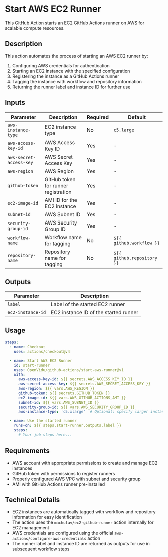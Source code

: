 # Start AWS EC2 Runner

This GitHub Action starts an EC2 GitHub Actions runner on AWS for scalable compute resources.

## Description

This action automates the process of starting an AWS EC2 runner by:

1. Configuring AWS credentials for authentication
2. Starting an EC2 instance with the specified configuration
3. Registering the instance as a GitHub Actions runner
4. Tagging the instance with workflow and repository information
5. Returning the runner label and instance ID for further use

## Inputs

| Parameter | Description | Required | Default |
|-----------|-------------|----------|---------|
| `aws-instance-type` | EC2 instance type | No | `c5.large` |
| `aws-access-key-id` | AWS Access Key ID | Yes | - |
| `aws-secret-access-key` | AWS Secret Access Key | Yes | - |
| `aws-region` | AWS Region | Yes | - |
| `github-token` | GitHub token for runner registration | Yes | - |
| `ec2-image-id` | AMI ID for the EC2 instance | Yes | - |
| `subnet-id` | AWS Subnet ID | Yes | - |
| `security-group-id` | AWS Security Group ID | Yes | - |
| `workflow-name` | Workflow name for tagging | No | `${{ github.workflow }}` |
| `repository-name` | Repository name for tagging | No | `${{ github.repository }}` |

## Outputs

| Parameter | Description |
|-----------|-------------|
| `label` | Label of the started EC2 runner |
| `ec2-instance-id` | EC2 instance ID of the started runner |

## Usage

```yaml
steps:
  - name: Checkout
    uses: actions/checkout@v4

  - name: Start AWS EC2 Runner
    id: start-runner
    uses: OpenVidu/github-actions/start-aws-runner@v1
    with:
      aws-access-key-id: ${{ secrets.AWS_ACCESS_KEY_ID }}
      aws-secret-access-key: ${{ secrets.AWS_SECRET_ACCESS_KEY }}
      aws-region: ${{ vars.AWS_REGION }}
      github-token: ${{ secrets.GITHUB_TOKEN }}
      ec2-image-id: ${{ vars.AWS_GITHUB_ACTIONS_AMI }}
      subnet-id: ${{ vars.AWS_SUBNET_ID }}
      security-group-id: ${{ vars.AWS_SECURITY_GROUP_ID }}
      aws-instance-type: 'c5.xlarge'  # Optional: specify larger instance

  - name: Use the started runner
    runs-on: ${{ steps.start-runner.outputs.label }}
    steps:
      # Your job steps here...
```

## Requirements

- AWS account with appropriate permissions to create and manage EC2 instances
- GitHub token with permissions to register runners
- Properly configured AWS VPC with subnet and security group
- AMI with GitHub Actions runner pre-installed

## Technical Details

- EC2 instances are automatically tagged with workflow and repository information for easy identification
- The action uses the `machulav/ec2-github-runner` action internally for EC2 management
- AWS credentials are configured using the official `aws-actions/configure-aws-credentials` action
- The runner label and instance ID are returned as outputs for use in subsequent workflow steps